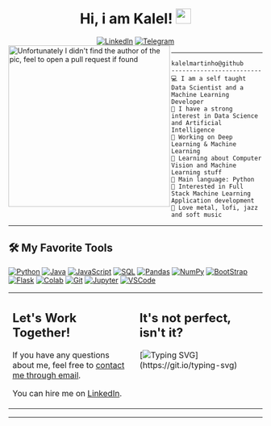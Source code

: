 <h1 align="center">
Hi, i am Kalel!
  <img src="https://media.giphy.com/media/hvRJCLFzcasrR4ia7z/giphy.gif" width="30"></h1>
  <div align=center>
        <a href="https://www.linkedin.com/in/kalelmartinho/"><img src="https://img.shields.io/badge/Linkedin-0077b5?style=flat&logo=linkedin" alt="LinkedIn" /></a>
        <a href="https://t.me/kalelmartinho"><img src="https://img.shields.io/badge/Telegram-0088cc?style=flat&logo=telegram" alt="Telegram" /></a>
  </div>

<!-- Typing SVG by DenverCoder1 - https://github.com/DenverCoder1/readme-typing-svg -->

  


<img align="left" src="https://i.pinimg.com/originals/e4/26/70/e426702edf874b181aced1e2fa5c6cde.gif" alt="Unfortunately I didn't find the author of the pic, feel to open a pull request if found" width="320" />
<hr>

``` 
kalelmartinho@github
-------------------------
💻 I am a self taught Data Scientist and a Machine Learning Developer
📝 I have a strong interest in Data Science and Artificial Intelligence
🔭 Working on Deep Learning & Machine Learning
🌱 Learning about Computer Vision and Machine Learning stuff
🌟 Main language: Python
🚩 Interested in Full Stack Machine Learning Application development
🎵 Love metal, lofi, jazz and soft music
````

<hr>


## 🛠️ My Favorite Tools

<p>
    <a href="https://github.com/search?q=user%3ADenverCoder1+is%3Arepo+language%3Apython"><img alt="Python" src="https://img.shields.io/badge/Python%20-%2314354C.svg?logo=python&logoColor=white"></a>  
    <a href="https://github.com/search?q=user%3ADenverCoder1+is%3Arepo+language%3Ajava"><img alt="Java" src="https://img.shields.io/badge/Java-%23007396.svg?logo=java&logoColor=white"></a>
    <a href="https://github.com/search?q=user%3ADenverCoder1+is%3Arepo+language%3Ajavascript"><img alt="JavaScript" src="https://img.shields.io/badge/JavaScript%20-%23F7DF1E.svg?logo=javascript&logoColor=black"></a>
    <a href="#"><img alt="SQL" src="https://img.shields.io/badge/SQL%20-%23013243.svg?logo=sql&logoColor=white"></a>
    <a href="#"><img alt="Pandas" src="https://img.shields.io/badge/Pandas%20-%23150458.svg?logo=pandas&logoColor=white"></a>
    <a href="#"><img alt="NumPy" src="https://img.shields.io/badge/Numpy%20-%23013243.svg?logo=numpy&logoColor=white"></a>
    <a href="#"><img alt="BootStrap" src="https://img.shields.io/badge/BootStrap%20-%23430098.svg?logo=BootStrap&logoColor=white"></a>
    <a href="#"><img alt="Flask" src="https://img.shields.io/badge/Flask-008678.svg?logo=flask&logoColor=white"></a>
    <a href="#"><img alt="Colab" src="https://img.shields.io/badge/Colab-00b56a.svg?logo=google-colab&logoColor=white"></a>
    <a href="#"><img alt="Git" src="https://img.shields.io/badge/Git%20-%23F05033.svg?logo=git&logoColor=white"></a>
    <a href="#"><img alt="Jupyter" src="https://img.shields.io/badge/Jupyter%20-%23F37626.svg?logo=Jupyter&logoColor=white"></a>
    <a href="#"><img alt="VSCode" src="https://img.shields.io/badge/VSCode-0078d7.svg?logo=visual-studio-code&logoColor=white"></a>
</p>





<table style="border: none">
  <tr>
  <td width="50%" valign="top">

## Let's Work Together!

If you have any questions about me, feel free to <a href="mailto:kalelmartinho@gmail.com">contact me through email</a>.

You can hire me on <a href="https://www.linkedin.com/in/kalelmartinho/">LinkedIn</a>.

  </td>
  <td width="50%" valign="top">

## It's not perfect, isn't it?

[![Typing SVG](https://readme-typing-svg.herokuapp.com?size=14&color=5FC397&center=true&lines="Don't+be+a+programmer%EF%BC%8C+Be+a+problem+solver.")](https://git.io/typing-svg)

  </td>
  </tr>
</table>

------

